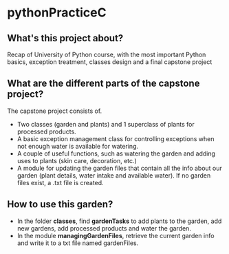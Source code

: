 # pythonPracticeC
## What's this project about?
Recap of University of Python course, with the most important Python basics, exception treatment, classes design and a final capstone project
## What are the different parts of the capstone project?
The capstone project consists of.
- Two classes (garden and plants) and 1 superclass of plants for processed products.
- A basic exception management class for controlling exceptions when not enough water is available for watering.
- A couple of useful functions, such as watering the garden and adding uses to plants (skin care, decoration, etc.)
- A module for updating the garden files that contain all the info about our garden (plant details, water intake and available water). If no garden files exist, a .txt file is created.
## How to use this garden?
- In the folder **classes**, find **gardenTasks** to add plants to the garden, add new gardens, add processed products and water the garden.
- In the module  **managingGardenFiles**, retrieve the current garden info and write it to a txt file named gardenFiles. 
